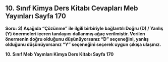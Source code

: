 ## 10. Sınıf Kimya Ders Kitabı Cevapları Meb Yayınları Sayfa 170

**Soru: 3) Aşağıda “Çözünme” ile ilgili birbiriyle bağlantılı Doğru (D) / Yanlış (Y) önermeleri içeren tanılayıcı** **dallanmış ağaç verilmiştir. Verilen önermenin doğru olduğunu düşünüyorsanız “D” seçeneğini, yanlış olduğunu düşünüyorsanız “Y” seçeneğini seçerek uygun çıkışa ulaşınız.**

**10. Sınıf Meb Yayınları Kimya Ders Kitabı Sayfa 170**